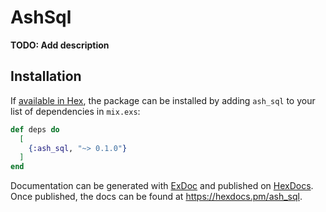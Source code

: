 # AshSql

**TODO: Add description**

## Installation

If [available in Hex](https://hex.pm/docs/publish), the package can be installed
by adding `ash_sql` to your list of dependencies in `mix.exs`:

```elixir
def deps do
  [
    {:ash_sql, "~> 0.1.0"}
  ]
end
```

Documentation can be generated with [ExDoc](https://github.com/elixir-lang/ex_doc)
and published on [HexDocs](https://hexdocs.pm). Once published, the docs can
be found at <https://hexdocs.pm/ash_sql>.

